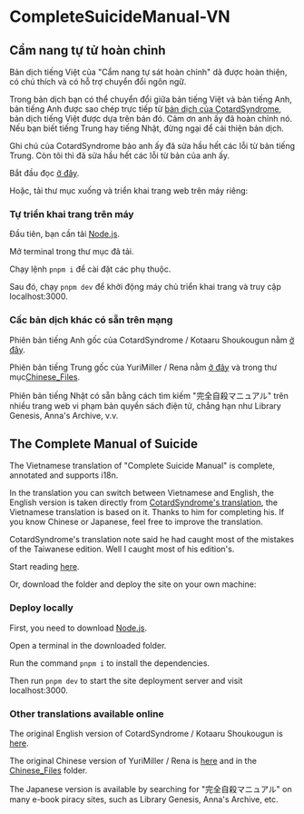 # CompleteSuicideManual-VN

## Cẩm nang tự tử hoàn chỉnh

Bản dịch tiếng Việt của "Cẩm nang tự sát hoàn chỉnh" dã được hoàn thiện, có chú thích và có hỗ trợ chuyển đổi ngôn ngữ.

Trong bản dịch bạn có thể chuyển đổi giữa bản tiếng Việt và bản tiếng Anh, bản tiếng Anh được sao chép trực tiếp từ [bản dịch của CotardSyndrome](https://github.com/CotardSyndrome/CompleteSuicideManual-En), bản dịch tiếng Việt được dựa trên bản đó. Cảm ơn anh ấy đã hoàn chỉnh nó. Nếu bạn biết tiếng Trung hay tiếng Nhật, đừng ngại để cải thiện bản dịch.

Ghi chú của CotardSyndrome bảo anh ấy đã sửa hầu hết các lỗi từ bản tiếng Trung. Còn tôi thì đã sửa hầu hết các lỗi từ bản của anh ấy.

Bắt đầu đọc [ở đây](https://complete-suicide-manual.vercel.app).

Hoặc, tải thư mục xuống và triển khai trang web trên máy riêng:

### Tự triển khai trang trên máy

Đầu tiên, bạn cần tải [Node.js](https://nodejs.org/en).

Mở terminal trong thư mục đã tải.

Chạy lệnh `pnpm i` để cài đặt các phụ thuộc.

Sau đó, chạy `pnpm dev` để khởi động máy chủ triển khai trang và truy cập localhost:3000.

### Cấc bản dịch khác có sẵn trên mạng

Phiên bản tiếng Anh gốc của CotardSyndrome / Kotaaru Shoukougun nằm [ở đây](https://github.com/CotardSyndrome/CompleteSuicideManual-En).

Phiên bản tiếng Trung gốc của YuriMiller / Rena nằm [ở đây](https://github.com/YuriMiller/CompleteSuicideManual-Zh_CN) và trong thư mục[Chinese_Files](Chinese_Files).

Phiên bản tiếng Nhật có sẵn bằng cách tìm kiếm "完全自殺マニュアル" trên nhiều trang web vi phạm bản quyền sách điện tử, chẳng hạn như Library Genesis, Anna's Archive, v.v.

## The Complete Manual of Suicide

The Vietnamese translation of "Complete Suicide Manual" is complete, annotated and supports i18n.

In the translation you can switch between Vietnamese and English, the English version is taken directly from [CotardSyndrome's translation](https://github.com/CotardSyndrome/CompleteSuicideManual-En), the Vietnamese translation is based on it. Thanks to him for completing his. If you know Chinese or Japanese, feel free to improve the translation.

CotardSyndrome's translation note said he had caught most of the mistakes of the Taiwanese edition. Well I caught most of his edition's.

Start reading [here](https://complete-suicide-manual.vercel.app).

Or, download the folder and deploy the site on your own machine:

### Deploy locally

First, you need to download [Node.js](https://nodejs.org/en).

Open a terminal in the downloaded folder.

Run the command `pnpm i` to install the dependencies.

Then run `pnpm dev` to start the site deployment server and visit localhost:3000.

### Other translations available online

The original English version of CotardSyndrome / Kotaaru Shoukougun is [here](https://github.com/CotardSyndrome/CompleteSuicideManual-En).

The original Chinese version of YuriMiller / Rena is [here](https://github.com/YuriMiller/CompleteSuicideManual-Zh_CN) and in the [Chinese_Files](Chinese_Files) folder.

The Japanese version is available by searching for "完全自殺マニュアル" on many e-book piracy sites, such as Library Genesis, Anna's Archive, etc.